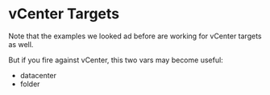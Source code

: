# vCenter Targets
Note that the examples we looked ad before are working for vCenter targets as well.

But if you fire against vCenter, this two vars may become useful:
* datacenter
* folder

<!--stackedit_data:
eyJoaXN0b3J5IjpbLTU1MDQzODg3Nl19
-->